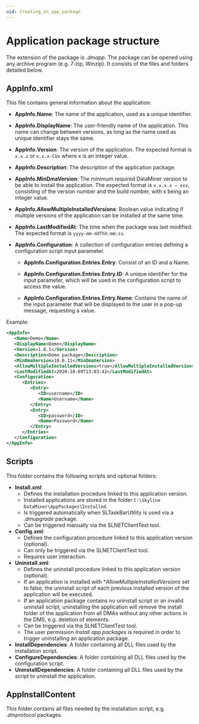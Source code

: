 ```yaml
---
uid: Creating_an_app_package
---
```


# Application package structure

The extension of the package is *.dmapp*. The package can be opened using any archive program (e.g. 7‑zip, Winzip). It consists of the files and folders detailed below.

## AppInfo.xml

This file contains general information about the application:

- **AppInfo.Name**: The name of the application, used as a unique identifier.

- **AppInfo.DisplayName**: The user-friendly name of the application. This name can change between versions, as long as the name used as unique identifier stays the same.

- **AppInfo.Version**: The version of the application. The expected format is `x.x.x` or `x.x.x-CUx` where x is an integer value.

- **AppInfo.Description**: The description of the application package.

- **AppInfo.MinDmaVersion**: The minimum required DataMiner version to be able to install the application. The expected format is `x.x.x.x – xxx`, consisting of the version number and the build number, with x being an integer value.

- **AppInfo.AllowMultipleInstalledVersions**: Boolean value indicating if multiple versions of the application can be installed at the same time.

- **AppInfo.LastModifiedAt**: The time when the package was last modified. The expected format is `yyyy-mm-ddThh:mm:ss`.

- **AppInfo.Configuration**: A collection of configuration entries defining a configuration script input parameter.

  - **AppInfo.Configuration.Entries.Entry**: Consist of an ID and a Name.

  - **AppInfo.Configuration.Entries.Entry.ID**: A unique identifier for the input parameter, which will be used in the configuration script to access the value.

  - **AppInfo.Configuration.Entries.Entry.Name**: Contains the name of the input parameter that will be displayed to the user in a pop-up message, requesting a value.

Example:

```xml
<AppInfo>
   <Name>Demo</Name>
   <DisplayName>Demo</DisplayName>
   <Version>1.0.1</Version>
   <Description>Demo package</Description>
   <MinDmaVersion>10.0.11</MinDmaVersion>
   <AllowMultipleInstalledVersions>true</AllowMultipleInstalledVersions>
   <LastModifiedAt>2020-10-09T13:03:42</LastModifiedAt>
   <Configuration>
      <Entries>
         <Entry>
            <ID>username</ID>
            <Name>Username</Name>
         </Entry>
         <Entry>
            <ID>password</ID>
            <Name>Password</Name>
         </Entry>
      </Entries>
   </Configuration>
</AppInfo>
```

## Scripts

This folder contains the following scripts and optional folders:

- **Install.xml**:
  - Defines the installation procedure linked to this application version.
  - Installed applications are stored in the folder `C:\Skyline DataMiner\AppPackages\Installed`.
  - Is triggered automatically when SLTaskBarUtility is used via a *.dmupgrade* package.
  - Can be triggered manually via the SLNETClientTest tool.
- **Config.xml**:
  - Defines the configuration procedure linked to this application version (optional).
  - Can only be triggered via the SLNETClientTest tool.
  - Requires user interaction.
- **Uninstall.xml**:
  - Defines the uninstall procedure linked to this application version (optional).
  - If an application is installed with **AllowMultipleInstalledVersions* set to false, the uninstall script of each previous installed version of the application will be executed.
  - If an application package contains no uninstall script or an invalid uninstall script, uninstalling the application will remove the install folder of the application from all DMAs without any other actions in the DMS, e.g. deletion of elements.
  - Can be triggered via the SLNETClientTest tool.
  - The user permission *Install app packages* is required in order to trigger uninstalling an application package.
- **InstallDependencies**: A folder containing all DLL files used by the installation script.
- **ConfigureDependencies**: A folder containing all DLL files used by the configuration script.
- **UninstallDependencies**: A folder containing all DLL files used by the script to uninstall the application.

## AppInstallContent

This folder contains all files needed by the installation script, e.g. *.dmprotocol* packages.
